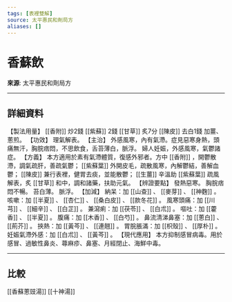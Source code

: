 ```yaml
---
tags: [表裡雙解]
source: 太平惠民和劑局方
aliases: []
---
```


# 香蘇飲

**來源**: 太平惠民和劑局方  

---

## 詳細資料
【製法用量】 [[香附]] 炒2錢 [[紫蘇]] 2錢 [[甘草]] 炙7分 [[陳皮]] 去白1錢
加薑、蔥煎。
【功效】
理氣解表。
【主治】
外感風寒，內有氣滯。症見惡寒身熱，頭痛無汗，胸脘痞悶，不思飲食，舌苔薄白，脈浮。
婦人妊娠，外感風寒，氣鬱諸症。
【方義】
本方適用於素有氣滯體質，復感外邪者。方中 [[香附]] ，開鬱散滯，調氣疏肝，善疏氣鬱； [[紫蘇葉]] 外開皮毛，疏散風寒，內解鬱結，善解血鬱； [[陳皮]] 兼行表裡，健胃去痰，並能散鬱； [[生薑]] 辛溫助 [[紫蘇葉]] 疏風解表，炙 [[甘草]] 和中，調和諸藥，扶助元氣。
【辨證要點】
發熱惡寒。
胸脘痞悶不暢。
苔白薄。
脈浮。
【加減】
納呆：加 [[山查]] 、 [[麥芽]] 、 [[神麴]] 。
咳嗽：加 [[半夏]] 、 [[杏仁]] 、 [[桑白皮]] 、 [[款冬花]] 。
風寒頭痛：加 [[川芎]] 、 [[細辛]] 、 [[白芷]] 。
兼瀉痢：加 [[茯苓]] 、 [[白朮]] 。
嘔吐：加 [[藿香]] 、 [[半夏]] 。
腹痛：加 [[木香]] 、 [[白芍]] 。
鼻流清涕鼻塞：加 [[蔥白]] 、 [[荊芥]] 。
挾熱：加 [[黃芩]] 、 [[連翹]] 。
胃脘脹滿：加 [[枳殼]] 、 [[厚朴]] 。
妊娠氣滯外感：加 [[白朮]] 、 [[黃芩]] 。
【現代應用】
本方抑制感冒病毒。用於感冒、過敏性鼻炎、蕁麻疹、鼻塞、月經閉止、海鮮中毒。

---

## 比較
[[香蘇蔥豉湯]]
[[十神湯]]
